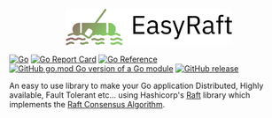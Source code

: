 <p align="center">
<img src="https://github.com/ksrichard/easyraft/raw/main/logo.png" style="max-width:300px;">
</p>

[![Go](https://github.com/ksrichard/easyraft/actions/workflows/release.yml/badge.svg)](https://github.com/ksrichard/easyraft/actions/workflows/release.yml)
[![Go Report Card](https://goreportcard.com/badge/github.com/ksrichard/easyraft)](https://goreportcard.com/report/github.com/ksrichard/easyraft)
[![Go Reference](https://pkg.go.dev/badge/github.com/ksrichard/easyraft.svg)](https://pkg.go.dev/github.com/ksrichard/easyraft)
[![GitHub go.mod Go version of a Go module](https://img.shields.io/github/go-mod/go-version/ksrichard/easyraft.svg)](https://github.com/ksrichard/easyraft)
[![GitHub release](https://img.shields.io/github/release/ksrichard/easyraft.svg)](https://github.com/ksrichard/easyraft/releases/latest/)

An easy to use library to make your Go application
Distributed, Highly available, Fault Tolerant etc...
using Hashicorp's [Raft](https://github.com/hashicorp/raft) library which implements the
[Raft Consensus Algorithm](https://raft.github.io/).


